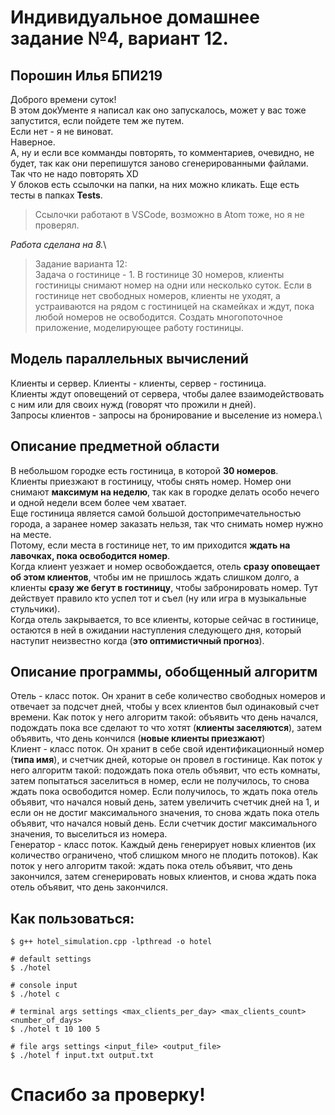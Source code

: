# Индивидуальное домашнее задание №4, вариант 12.
## Порошин Илья БПИ219
Доброго времени суток!\
В этом докУменте я написал как оно запускалось, может у вас тоже запустится, если пойдете тем же путем.\
Если нет - я не виноват.\
Наверное.\
А, ну и если все комманды повторять, то комментариев, очевидно, не будет, так как они перепишутся заново сгенерированными файлами.\
Так что не надо повторять XD\
У блоков есть ссылочки на папки, на них можно кликать. Еще есть тесты в папках **Tests**.
> Ссылочки работают в VSCode, возможно в Atom тоже, но я не проверял.

*Работа сделана на 8.*\

> Задание варианта 12:\
Задача о гостинице - 1. В гостинице 30 номеров, клиенты гостиницы снимают номер на одни или несколько суток. Если в гостинице нет свободных номеров, клиенты не уходят, а устраиваются на рядом с гостиницей на скамейках и ждут, пока любой номеров не освободится. Создать многопоточное приложение, моделирующее работу гостиницы.

## Модель параллельных вычислений
Клиенты и сервер. Клиенты - клиенты, сервер - гостиница.\
Клиенты ждут оповещений от сервера, чтобы далее взаимодействовать с ним или для своих нужд (говорят что прожили н дней).\
Запросы клиентов - запросы на бронирование и выселение из номера.\

## Описание предметной области
В небольшом городке есть гостиница, в которой **30 номеров**.\
Клиенты приезжают в гостиницу, чтобы снять номер. Номер они снимают **максимум на неделю**, так как в городке делать особо нечего и одной недели всем более чем хватает.\
Еще гостиница является самой большой достопримечательностью города, а заранее номер заказать нельзя, так что снимать номер нужно на месте.\
Потому, если места в гостинице нет, то им приходится **ждать на лавочках, пока освободится номер**.\
Когда клиент уезжает и номер освобождается, отель **сразу оповещает об этом клиентов**, чтобы им не пришлось ждать слишком долго, а клиенты **сразу же бегут в гостиницу**, чтобы забронировать номер. Тут действует правило кто успел тот и съел (ну или игра в музыкальные стульчики).\
Когда отель закрывается, то все клиенты, которые сейчас в гостинице, остаются в ней в ожидании наступления следующего дня, который наступит неизвестно когда (**это оптимистичный прогноз**).

## Описание программы, обобщенный алгоритм
Отель - класс поток. Он хранит в себе количество свободных номеров и отвечает за подсчет дней, чтобы у всех клиентов был одинаковый счет времени. Как поток у него алгоритм такой: объявить что день начался, подождать пока все сделают то что хотят (**клиенты заселяются**), затем объявить, что день кончился (**новые клиенты приезжают**)\
Клиент - класс поток. Он хранит в себе свой идентификационный номер (**типа имя**), и счетчик дней, которые он провел в гостинице. Как поток у него алгоритм такой: подождать пока отель объявит, что есть комнаты, затем попытаться заселиться в номер, если не получилось, то снова ждать пока освободится номер. Если получилось, то ждать пока отель объявит, что начался новый день, затем увеличить счетчик дней на 1, и если он не достиг максимального значения, то снова ждать пока отель объявит, что начался новый день. Если счетчик достиг максимального значения, то выселиться из номера.\
Генератор - класс поток. Каждый день генерирует новых клиентов (их количество ограничено, чтоб слишком много не плодить потоков). Как поток у него алгоритм такой: ждать пока отель объявит, что день закончился, затем сгенерировать новых клиентов, и снова ждать пока отель объявит, что день закончился.

## Как пользоваться:
```
$ g++ hotel_simulation.cpp -lpthread -o hotel

# default settings
$ ./hotel

# console input
$ ./hotel c

# terminal args settings <max_clients_per_day> <max_clients_count> <number_of_days>
$ ./hotel t 10 100 5

# file args settings <input_file> <output_file>
$ ./hotel f input.txt output.txt
```


# Спасибо за проверку!